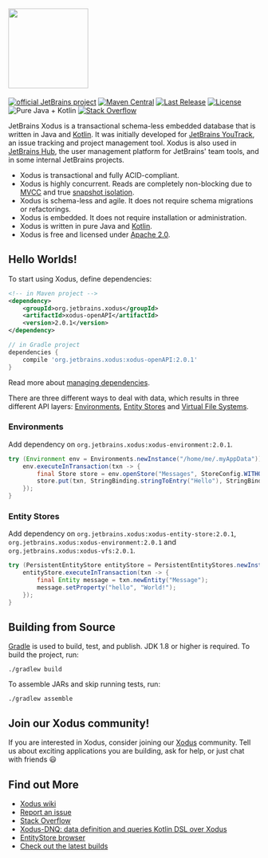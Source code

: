 # <a href="https://github.com/JetBrains/xodus/wiki"><img src="https://raw.githubusercontent.com/wiki/jetbrains/xodus/xodus.png" width=160></a>

[![official JetBrains project](https://jb.gg/badges/official.svg)](https://confluence.jetbrains.com/display/ALL/JetBrains+on+GitHub)
[![Maven Central](https://maven-badges.herokuapp.com/maven-central/org.jetbrains.xodus/xodus-openAPI/badge.svg)](https://search.maven.org/#search%7Cga%7C1%7Corg.jetbrains.xodus%20-dnq%20-time)
[![Last Release](https://img.shields.io/github/release-date/jetbrains/xodus.svg?logo=github)](https://github.com/jetbrains/xodus/releases/latest)
[![License](https://img.shields.io/badge/License-Apache%202.0-blue.svg)](https://www.apache.org/licenses/LICENSE-2.0.html)
![Pure Java + Kotlin](https://img.shields.io/badge/100%25-java%2bkotlin-orange.svg)
[![Stack Overflow](https://img.shields.io/:stack%20overflow-xodus-brightgreen.svg)](https://stackoverflow.com/questions/tagged/xodus)

JetBrains Xodus is a transactional schema-less embedded database that is written in Java and [Kotlin](https://kotlinlang.org).
It was initially developed for [JetBrains YouTrack](https://jetbrains.com/youtrack), an issue tracking and project
management tool. Xodus is also used in [JetBrains Hub](https://jetbrains.com/hub), the user management platform
for JetBrains' team tools, and in some internal JetBrains projects.

- Xodus is transactional and fully ACID-compliant.
- Xodus is highly concurrent. Reads are completely non-blocking due to [MVCC](https://en.wikipedia.org/wiki/Multiversion_concurrency_control) and
true [snapshot isolation](https://en.wikipedia.org/wiki/Snapshot_isolation).
- Xodus is schema-less and agile. It does not require schema migrations or refactorings.
- Xodus is embedded. It does not require installation or administration.
- Xodus is written in pure Java and [Kotlin](https://kotlinlang.org).
- Xodus is free and licensed under [Apache 2.0](https://www.apache.org/licenses/LICENSE-2.0.html).

## Hello Worlds!

To start using Xodus, define dependencies:
```xml
<!-- in Maven project -->
<dependency>
    <groupId>org.jetbrains.xodus</groupId>
    <artifactId>xodus-openAPI</artifactId>
    <version>2.0.1</version>
</dependency>
```
```groovy
// in Gradle project
dependencies {
    compile 'org.jetbrains.xodus:xodus-openAPI:2.0.1'
}
```
Read more about [managing dependencies](https://github.com/JetBrains/xodus/wiki/Managing-Dependencies).

There are three different ways to deal with data, which results in three different API layers: [Environments](https://github.com/JetBrains/xodus/wiki/Environments), [Entity Stores](https://github.com/JetBrains/xodus/wiki/Entity-Stores) and [Virtual File Systems](https://github.com/JetBrains/xodus/wiki/Virtual-File-Systems).
 
### Environments

Add dependency on `org.jetbrains.xodus:xodus-environment:2.0.1`.

```java
try (Environment env = Environments.newInstance("/home/me/.myAppData")) {
    env.executeInTransaction(txn -> {
        final Store store = env.openStore("Messages", StoreConfig.WITHOUT_DUPLICATES, txn);
        store.put(txn, StringBinding.stringToEntry("Hello"), StringBinding.stringToEntry("World!"));
    });
}
```
### Entity Stores

Add dependency on `org.jetbrains.xodus:xodus-entity-store:2.0.1`, `org.jetbrains.xodus:xodus-environment:2.0.1` and `org.jetbrains.xodus:xodus-vfs:2.0.1`.

```java
try (PersistentEntityStore entityStore = PersistentEntityStores.newInstance("/home/me/.myAppData")) {
    entityStore.executeInTransaction(txn -> {
        final Entity message = txn.newEntity("Message");
        message.setProperty("hello", "World!");
    });
}
```

## Building from Source
[Gradle](https://www.gradle.org) is used to build, test, and publish. JDK 1.8 or higher is required. To build the project, run:

    ./gradlew build

To assemble JARs and skip running tests, run:

    ./gradlew assemble

## Join our Xodus community!

If you are interested in Xodus, consider joining our [Xodus](https://xodus.zulipchat.com/) community. Tell us about
exciting applications you are building, ask for help, or just chat with friends 😃

## Find out More
- [Xodus wiki](https://github.com/JetBrains/xodus/wiki)
- [Report an issue](https://youtrack.jetbrains.com/issues/XD)
- [Stack Overflow](https://stackoverflow.com/questions/tagged/xodus)
- [Xodus-DNQ: data definition and queries Kotlin DSL over Xodus](https://github.com/JetBrains/xodus-dnq)
- [EntityStore browser](https://github.com/JetBrains/xodus-entity-browser)
- [Check out the latest builds](https://teamcity.jetbrains.com/viewType.html?buildTypeId=Xodus_Build)
